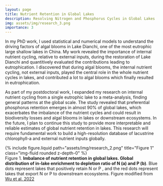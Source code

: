 ```yaml
---
layout: page
title: Nutrient Retention in Global Lakes
description: Resolving Nitrogen and Phosphorus Cycles in Global Lakes
img: assets/img/research_3.png
importance: 3
---
```


In my PhD work, I used statistical and numerical models to understand the driving factors of algal blooms in Lake Dianchi, one of the most eutrophic large shallow lakes in China. My work revealed the importance of internal nutrient cycling, relative to external inputs, during the restoration of Lake Dianchi and quantitively evaluated the contributions leading to eutrophication. I discovered that during algal blooms, the internal nutrient cycling, not external inputs, played the central role in the whole nutrient cycles in lakes, and contributed a lot to algal blooms which finally resulted in eutrophication.

As part of my postdoctoral work, I expanded my research on internal nutrient cycling from a single eutrophic lake to a meta-analysis, finding general patterns at the global scale. The study revealed that preferential phosphorus retention emerges in almost 90% of global lakes, which exacerbates the imbalance of the nutrient cycles and could result in biodiversity losses and algal blooms in lakes or downstream ecosystems. In the future, I plan to continue this study to provide more interpretable and reliable estimates of global nutrient retention in lakes. This research will require fundamental work to build a high-resolution database of lacustrine chlorophyll-a and external nutrient inputs globally.

<div class="row">
    <div class="col-sm mt-3 mt-md-0">
        {% include figure.liquid path="assets/img/research_2.png" title="Figure 1" class="img-fluid rounded z-depth-0" %}
    </div>
</div>
<div class="caption">
    Figure 1. <strong>Imbalance of nutrient retention in global lakes. Global distribution of in-lake enrichment to depletion ratio of N (a) and P (b)</strong>. Blue dots represent lakes that positively retain N or P , and the red dots represent lakes that export N or P to downstream ecosystems. Figure modified from <a href= "https://www.nature.com/articles/s41561-022-00958-7">Wu et al. 2022</a> 
</div>
